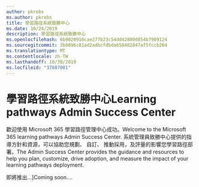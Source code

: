 ```yaml
---
author: pkrebs
ms.author: pkrebs
title: 學習路徑系統致勝中心
ms.date: 10/24/2019
description: 學習路徑系統致勝中心
ms.openlocfilehash: 6b9020916cae277b23c54dd42800d854b7909124
ms.sourcegitcommit: 3b8896c81ad2adbcfdbda658482847af5fccb264
ms.translationtype: MT
ms.contentlocale: zh-TW
ms.lasthandoff: 10/30/2019
ms.locfileid: "37887001"
---
```

# <a name="learning-pathways-admin-success-center"></a><span data-ttu-id="98107-103">學習路徑系統致勝中心</span><span class="sxs-lookup"><span data-stu-id="98107-103">Learning pathways Admin Success Center</span></span>

<span data-ttu-id="98107-104">歡迎使用 Microsoft 365 學習路徑管理中心成功。</span><span class="sxs-lookup"><span data-stu-id="98107-104">Welcome to the Microsoft 365 learning pathways Admin Success Center.</span></span> <span data-ttu-id="98107-105">系統管理員致勝中心提供的指導方針和資源，可以協助您規劃、 自訂、 推動採用，及評量的影響您學習路徑部署。</span><span class="sxs-lookup"><span data-stu-id="98107-105">The Admin Success Center provides the guidance and resources to help you plan, customize, drive adoption, and measure the impact of your learning pathways deployment.</span></span>

<span data-ttu-id="98107-106">即將推出...]</span><span class="sxs-lookup"><span data-stu-id="98107-106">Coming soon....</span></span>

